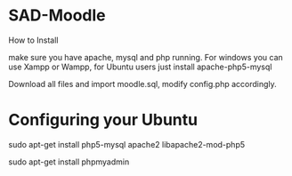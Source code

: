 SAD-Moodle
==========


How to Install

make sure you have apache, mysql and php running. For windows you can use Xampp or Wampp, for Ubuntu users just install apache-php5-mysql 

Download all files and import moodle.sql, modify config.php accordingly.



Configuring your Ubuntu
=========================

sudo apt-get install php5-mysql apache2 libapache2-mod-php5 

sudo apt-get install phpmyadmin




